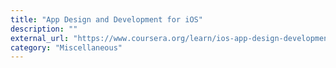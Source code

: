 ```yaml
---
title: "App Design and Development for iOS"
description: ""
external_url: "https://www.coursera.org/learn/ios-app-design-development"
category: "Miscellaneous"
---
```


